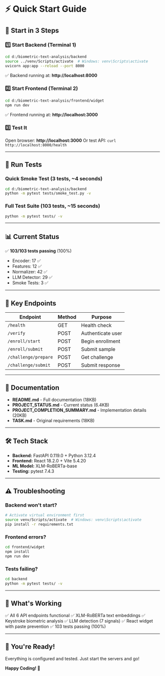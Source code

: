 # ⚡ Quick Start Guide

## 🚀 Start in 3 Steps

### 1️⃣ Start Backend (Terminal 1)
```bash
cd d:/biometric-text-analysis/backend
source ../venv/Scripts/activate  # Windows: venv\Scripts\activate
uvicorn app:app --reload --port 8000
```
✅ Backend running at: **http://localhost:8000**

### 2️⃣ Start Frontend (Terminal 2)
```bash
cd d:/biometric-text-analysis/frontend/widget
npm run dev
```
✅ Frontend running at: **http://localhost:3000**

### 3️⃣ Test It
Open browser: **http://localhost:3000**
Or test API: `curl http://localhost:8000/health`

---

## 🧪 Run Tests

### Quick Smoke Test (3 tests, ~4 seconds)
```bash
cd d:/biometric-text-analysis/backend
python -m pytest tests/smoke_test.py -v
```

### Full Test Suite (103 tests, ~15 seconds)
```bash
python -m pytest tests/ -v
```

---

## 📊 Current Status

✅ **103/103 tests passing** (100%)
- Encoder: 17 ✅
- Features: 12 ✅
- Normalizer: 42 ✅
- LLM Detector: 29 ✅
- Smoke Tests: 3 ✅

---

## 🔗 Key Endpoints

| Endpoint | Method | Purpose |
|----------|--------|---------|
| `/health` | GET | Health check |
| `/verify` | POST | Authenticate user |
| `/enroll/start` | POST | Begin enrollment |
| `/enroll/submit` | POST | Submit sample |
| `/challenge/prepare` | POST | Get challenge |
| `/challenge/submit` | POST | Submit response |

---

## 📖 Documentation

- **README.md** - Full documentation (18KB)
- **PROJECT_STATUS.md** - Current status (6.4KB)
- **PROJECT_COMPLETION_SUMMARY.md** - Implementation details (20KB)
- **TASK.md** - Original requirements (18KB)

---

## 🛠️ Tech Stack

- **Backend:** FastAPI 0.119.0 + Python 3.12.4
- **Frontend:** React 18.2.0 + Vite 5.4.20
- **ML Model:** XLM-RoBERTa-base
- **Testing:** pytest 7.4.3

---

## ⚠️ Troubleshooting

### Backend won't start?
```bash
# Activate virtual environment first
source venv/Scripts/activate  # Windows: venv\Scripts\activate
pip install -r requirements.txt
```

### Frontend errors?
```bash
cd frontend/widget
npm install
npm run dev
```

### Tests failing?
```bash
cd backend
python -m pytest tests/ -v
```

---

## 🎯 What's Working

✅ All 6 API endpoints functional
✅ XLM-RoBERTa text embeddings
✅ Keystroke biometric analysis
✅ LLM detection (7 signals)
✅ React widget with paste prevention
✅ 103 tests passing (100%)

---

## 🎊 You're Ready!

Everything is configured and tested. Just start the servers and go!

**Happy Coding! 🚀**
